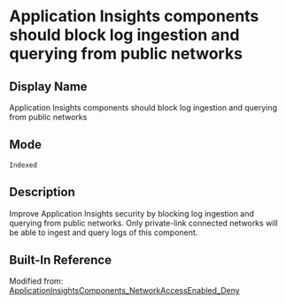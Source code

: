 # Application Insights components should block log ingestion and querying from public networks

## Display Name

Application Insights components should block log ingestion and querying from public networks

## Mode

`Indexed`

## Description

Improve Application Insights security by blocking log ingestion and querying from public networks. Only private-link connected networks will be able to ingest and query logs of this component.

## Built-In Reference

Modified from: [ApplicationInsightsComponents_NetworkAccessEnabled_Deny](https://github.com/Azure/azure-policy/blob/master/built-in-policies/policyDefinitions/Monitoring/ApplicationInsightsComponents_NetworkAccessEnabled_Deny.json)
